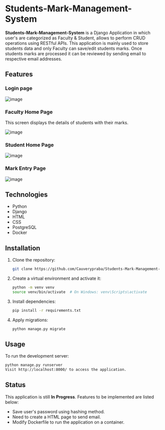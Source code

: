# Students-Mark-Management-System

**Students-Mark-Management-System** is a Django Application in which user's are categorized as Faculty & Student, allows to perform CRUD operations using RESTful APIs. This application is mainly used to store students data and only Faculty can save/edit students marks. Once students marks are processed it can be reviewed by sending email to respective email addresses.

## Features

### Login page

![image](https://github.com/Cauverypraba/Students-Mark-Management-System/assets/66300716/0689aa7c-02a3-4732-b961-535dac400d1a)

### Faculty Home Page

This screen displays the details of students with their marks.

![image](https://github.com/Cauverypraba/Students-Mark-Management-System/assets/66300716/8209ef6b-4f04-43e9-b97f-18204b433bc4)

### Student Home Page

![image](https://github.com/Cauverypraba/Students-Mark-Management-System/assets/66300716/1f60b4fd-ab03-4e19-83f6-60f9b9320a90)

### Mark Entry Page

![image](https://github.com/Cauverypraba/Students-Mark-Management-System/assets/66300716/f1dbddd0-79bf-4367-94ef-1fb3c3582b37)

## Technologies

- Python
- Django
- HTML
- CSS
- PostgreSQL
- Docker

## Installation

1. Clone the repository:

    ```bash
    git clone https://github.com/Cauverypraba/Students-Mark-Management-System.git
    ```

2. Create a virtual environment and activate it:

    ```bash
    python -m venv venv
    source venv/bin/activate  # On Windows: venv\Scripts\activate
    ```

3. Install dependencies:

    ```bash
    pip install -r requirements.txt
    ```

4. Apply migrations:

    ```bash
    python manage.py migrate
    ```

## Usage

To run the development server:

```bash
python manage.py runserver
Visit http://localhost:8000/ to access the application.
```

## Status

This application is still **In Progress**. Features to be implemented are listed below:
  - Save user's password using hashing method.
  - Need to create a HTML page to send email.
  - Modify Dockerfile to run the application on a container. 
